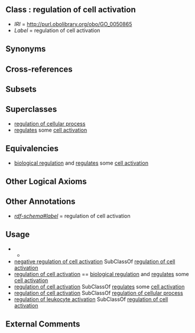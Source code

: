 
## Class : regulation of cell activation

 * *IRI* = http://purl.obolibrary.org/obo/GO_0050865
 * *Label* = regulation of cell activation

## Synonyms


## Cross-references


## Subsets


## Superclasses

 * [regulation of cellular process](../../GO/94/GO_0050794.md)
 * [regulates](../../RO/11/RO_0002211.md) some [cell activation](../../GO/75/GO_0001775.md)

## Equivalencies

 * [biological regulation](../../GO/07/GO_0065007.md) and [regulates](../../RO/11/RO_0002211.md) some [cell activation](../../GO/75/GO_0001775.md)

## Other Logical Axioms


## Other Annotations

 * *[rdf-schema#label](../../el/rdf-schema#label.md)* = regulation of cell activation

## Usage

 * -
 * [negative regulation of cell activation](../../GO/66/GO_0050866.md) SubClassOf [regulation of cell activation](../../GO/65/GO_0050865.md)
 * [regulation of cell activation](../../GO/65/GO_0050865.md) == [biological regulation](../../GO/07/GO_0065007.md) and [regulates](../../RO/11/RO_0002211.md) some [cell activation](../../GO/75/GO_0001775.md)
 * [regulation of cell activation](../../GO/65/GO_0050865.md) SubClassOf [regulates](../../RO/11/RO_0002211.md) some [cell activation](../../GO/75/GO_0001775.md)
 * [regulation of cell activation](../../GO/65/GO_0050865.md) SubClassOf [regulation of cellular process](../../GO/94/GO_0050794.md)
 * [regulation of leukocyte activation](../../GO/94/GO_0002694.md) SubClassOf [regulation of cell activation](../../GO/65/GO_0050865.md)

## External Comments

